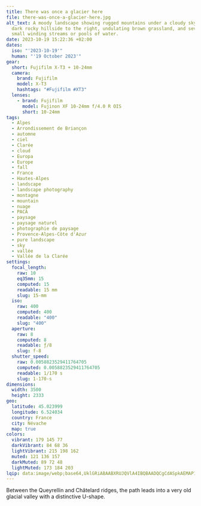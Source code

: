 ```yaml
---
title: There was once a glacier here
file: there-was-once-a-glacier-here.jpg
alt_text: A moody landscape showing rugged mountains under a cloudy sky with a
  dark rocky hillside to the right, undulating brown grassland, and several
  small winding streams or pools of water.
date: 2023-10-19 15:22:36 +02:00
dates:
  iso: "'2023-10-19'"
  human: "'19 October 2023'"
gear:
  short: Fujifilm X-T3 + 10-24mm
  camera:
    brand: Fujifilm
    model: X-T3
    hashtags: "#Fujifilm #XT3"
  lenses:
    - brand: Fujifilm
      model: Fujinon XF 10-24mm f/4.0 R OIS
      short: 10-24mm
tags:
  - Alpes
  - Arrondissement de Briançon
  - automne
  - ciel
  - Clarée
  - cloud
  - Europa
  - Europe
  - fall
  - France
  - Hautes-Alpes
  - landscape
  - landscape photography
  - montagne
  - mountain
  - nuage
  - PACA
  - paysage
  - paysage naturel
  - photographie de paysage
  - Provence-Alpes-Côte d'Azur
  - pure landscape
  - sky
  - vallée
  - Vallée de la Clarée
settings:
  focal_length:
    raw: 10
    eq35mm: 15
    computed: 15
    readable: 15 mm
    slug: 15-mm
  iso:
    raw: 400
    computed: 400
    readable: "400"
    slug: "400"
  aperture:
    raw: 8
    computed: 8
    readable: ƒ/8
    slug: f-8
  shutter_speed:
    raw: 0.0058823529411764705
    computed: 0.0058823529411764705
    readable: 1/170 s
    slug: 1-170-s
dimensions:
  width: 3500
  height: 2333
geo:
  latitude: 45.023999
  longitude: 6.524034
  country: France
  city: Névache
  map: true
colors:
  vibrant: 179 145 77
  darkVibrant: 84 68 36
  lightVibrant: 215 198 162
  muted: 121 136 157
  darkMuted: 89 72 48
  lightMuted: 173 184 203
lqip: data:image/webp;base64,UklGRiABAABXRUJQVlA4IBQBAADQCgCdASpkAEMAP12Qu1i/qbOlNftcW/AriWdtolzGHCoe0LdIijB02kdurW10PmI7bt/FIPeiIswaPlbpcPvuwin1qD/Iom0pkkmNyzOgXkMRsI50rznnEan+gmhAAAD94DlwN0f7oVu0F6GteUf8Jg0QZlcJR2AeV4PIYqmUmW/T2aY703YGnza/SCToxx4+q9b/dhnmVM9YE7b0p4yLHKdEVogkQ4sjzU2hfogCjuUX8tBEEZyx6w8ILmJB6xwtBo7H+YFxe9HZb1mRwkGT2PcZf+7zWDM0LwbhdneZ7UiHvj0UNJsGBLHzSp4FbY7K6oLy3L1YN3rBDlW98aXGMNCdLMP/GhuH5ar+G01eGpcEAAA=
---
```


Between the Queyrellin and Châtelard ridges, the path leads into a very old glacial valley with a distinctive U-shape.
